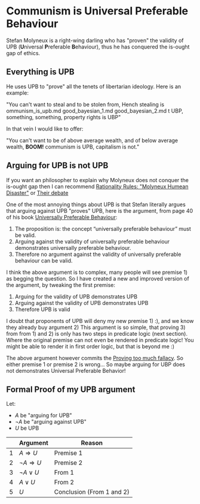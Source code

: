 # Communism is Universal Preferable Behaviour

Stefan Molyneux is a right-wing darling who has "proven" the validity of UPB
(**U**niversal **P**referable **B**ehaviour), thus he has conquered the
is-ought gap of ethics.

## Everything is UPB

He uses UPB to "prove" all the tenets of libertarian ideology. Here is an
example:

"You can't want to steal and to be stolen from, Hench stealing is ommunism_is_upb.md good_bayesian_1.md good_bayesian_2.md
t UBP, something, something, property rights is UBP"

In that vein I would like to offer:

"You can't want to be of above average wealth, and of below average wealth,
**BOOM!** communism is UPB, capitalism is not."

## Arguing for UPB is not UPB

If you want an philosopher to explain why Molyneux does not conquer the
is-ought gap then I can recommend [Rationality Rules: "Molyneux Humean
Disaster"](https://www.youtube.com/watch?v=tYLvbutgjKU) or [Their debate](https://www.youtube.com/watch?v=obdW6p_pvA0)

One of the most annoying things about UPB is that Stefan literally argues that 
arguing against UPB "proves" UPB, here is the argument, from page 40 of
his book [Universally Preferable
Behaviour](http://cdn.media.freedomainradio.com/feed/books/UPB/Universally_Preferable_Behaviour_UPB_by_Stefan_Molyneux_PDF.pdf):

1. The proposition is: the concept “universally preferable behaviour” must be
   valid. 
2. Arguing against the validity of universally preferable behaviour
   demonstrates universally preferable behaviour. 
3. Therefore no argument against the validity of universally preferable
   behaviour can be valid.

I think the above argument is to complex, many people will see premise 1) as
begging the question. So I have created a new and improved version of the
argument, by tweaking the first premise:

1. Arguing for the validity of UPB demonstrates UPB
2. Arguing against the validity of UPB demonstrates UPB
3. Therefore UPB is valid

I doubt that proponents of UPB will deny my new premise 1) :), and we know
they already buy argument 2) This argument is so simple, that proving 3) from
from 1) and 2) is only has two steps in predicate logic (next section). Where the
original premise can not even be rendered in predicate logic! You might be able
to render it in first order logic, but that is beyond me :)

The above argument however commits the [Proving too much fallacy](https://slatestarcodex.com/2013/04/13/proving-too-much/). So either premise 1
or premise 2 is wrong... So maybe arguing for UBP does not demonstrates
Universal Preferable Behavior!

## Formal Proof of my UPB argument

Let:

* $A$ be "arguing for UPB"
* $\neg{}A$ be "arguing against UPB"
* $U$ be UPB

|   | Argument                | Reason                    | 
|---|-------------------------|---------------------------|
| 1 | $A\Rightarrow{}U$       | Premise 1                 |
| 2 | $\neg{}A\Rightarrow{}U$ | Premise 2                 |
| 3 | $\neg{}A\lor{}U$	      | From 1                    |
| 4 | $A\lor{}U$              | From 2                    |
| 5 | $U$                     | Conclusion (From 1 and 2) |

